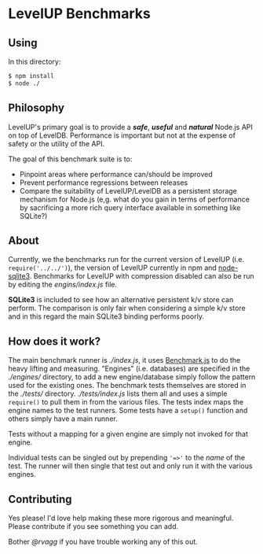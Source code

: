 # LevelUP Benchmarks

## Using

In this directory:

```sh
$ npm install
$ node ./
```

## Philosophy

LevelUP's primary goal is to provide a ***safe***, ***useful*** and ***natural*** Node.js API on top of LevelDB. Performance is important but not at the expense of safety or the utility of the API.

The goal of this benchmark suite is to:

  * Pinpoint areas where performance can/should be improved
  * Prevent performance regressions between releases
  * Compare the suitability of LevelUP/LevelDB as a persistent storage mechanism for Node.js (e,g. what do you gain in terms of performance by sacrificing a more rich query interface available in something like SQLite?)

## About

Currently, we the benchmarks run for the current version of LevelUP (i.e. `require('../../')`), the version of LevelUP currently in npm and [node-sqlite3](https://github.com/developmentseed/node-sqlite3/). Benchmarks for LevelUP with compression disabled can also be run by editing the *engins/index.js* file.

**SQLite3** is included to see how an alternative persistent k/v store can perform. The comparison is only fair when considering a simple k/v store and in this regard the main SQLite3 binding performs poorly.

## How does it work?

The main benchmark runner is *./index.js*, it uses [Benchmark.js](http://benchmarkjs.com/) to do the heavy lifting and measuring. "Engines" (i.e. databases) are specified in the *./engines/* directory, to add a new engine/database simply follow the pattern used for the existing ones. The benchmark tests themselves are stored in the *./tests/* directory. *./tests/index.js* lists them all and uses a simple `require()` to pull them in from the various files. The tests index maps the engine names to the test runners. Some tests have a `setup()` function and others simply have a main runner.

Tests without a mapping for a given engine are simply not invoked for that engine.

Individual tests can be singled out by prepending `'=>'` to the *name* of the test. The runner will then single that test out and only run it with the various engines.

## Contributing

Yes please! I'd love help making these more rigorous and meaningful. Please contribute if you see something you can add.

Bother *@rvagg* if you have trouble working any of this out.
